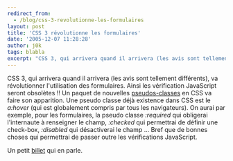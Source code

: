 ```yaml
---
redirect_from:
  - /blog/css-3-revolutionne-les-formulaires
layout: post
title: 'CSS 3 révolutionne les formulaires'
date: '2005-12-07 11:28:28'
author: j0k
tags: blabla
excerpt: "CSS 3, qui arrivera quand il arrivera (les avis sont tellement différents), va révolutionner l'utilisation des formulaires. Ainsi les vérification JavaScript seront obsolètes !!     \nUn paquet de nouvelles [pseudos-classes](http://www.w3.org/TR/2001/CR-css3-selectors-20011113/#pseudo-classes) en CSS va faire son apparition. Une pseudo classe déjà existence      …"
---
```


CSS 3, qui arrivera quand il arrivera (les avis sont tellement différents), va révolutionner l'utilisation des formulaires. Ainsi les vérification JavaScript seront obsolètes !!
Un paquet de nouvelles [pseudos-classes](http://www.w3.org/TR/2001/CR-css3-selectors-20011113/#pseudo-classes) en CSS va faire son apparition. Une pseudo classe déjà existence dans CSS est le *a:hover* (qui est globalement compris par tous les navigateurs). On aurai par exemple, pour les formulaires, la pseudo classe *:required* qui obligerai l'internaute à renseigner le champ, *:checked* qui permettrai de définir une check-box, *:disabled* qui désactiverai le champ ... Bref que de bonnes choses qui permettrai de passer outre les vérifications JavaScript.

Un petit [billet](http://www.fredcavazza.net/index.php?2005/12/04/974-formulaires-quand-les-css-3-vous-changent-la-vie) qui en parle.
